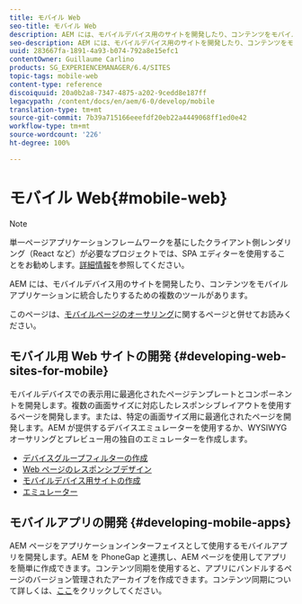 ```yaml
---
title: モバイル Web
seo-title: モバイル Web
description: AEM には、モバイルデバイス用のサイトを開発したり、コンテンツをモバイルアプリケーションに統合したりするための複数のツールがあります
seo-description: AEM には、モバイルデバイス用のサイトを開発したり、コンテンツをモバイルアプリケーションに統合したりするための複数のツールがあります
uuid: 283667fa-1891-4a93-b074-792a8e15efc1
contentOwner: Guillaume Carlino
products: SG_EXPERIENCEMANAGER/6.4/SITES
topic-tags: mobile-web
content-type: reference
discoiquuid: 20a0b2a8-7347-4875-a202-9cedd8e187ff
legacypath: /content/docs/en/aem/6-0/develop/mobile
translation-type: tm+mt
source-git-commit: 7b39a715166eeefdf20eb22a4449068ff1ed0e42
workflow-type: tm+mt
source-wordcount: '226'
ht-degree: 100%

---
```



# モバイル Web{#mobile-web}

>[!NOTE]
>
>単一ページアプリケーションフレームワークを基にしたクライアント側レンダリング（React など）が必要なプロジェクトでは、SPA エディターを使用することをお勧めします。[詳細情報](/help/sites-developing/spa-overview.md)を参照してください。

AEM には、モバイルデバイス用のサイトを開発したり、コンテンツをモバイルアプリケーションに統合したりするための複数のツールがあります。

このページは、[モバイルページのオーサリング](/help/sites-authoring/mobile.md)に関するページと併せてお読みください。

## モバイル用 Web サイトの開発  {#developing-web-sites-for-mobile}

モバイルデバイスでの表示用に最適化されたページテンプレートとコンポーネントを開発します。複数の画面サイズに対応したレスポンシブレイアウトを使用するページを開発します。または、特定の画面サイズ用に最適化されたページを開発します。AEM が提供するデバイスエミュレーターを使用するか、WYSIWYG オーサリングとプレビュー用の独自のエミュレーターを作成します。

* [デバイスグループフィルターの作成](/help/sites-developing/groupfilters.md)
* [Web ページのレスポンシブデザイン](/help/sites-developing/responsive.md)
* [モバイルデバイス用サイトの作成](/help/sites-developing/mobile.md)
* [エミュレーター](/help/sites-developing/emulators.md)

## モバイルアプリの開発 {#developing-mobile-apps}

AEM ページをアプリケーションインターフェイスとして使用するモバイルアプリを開発します。AEM を PhoneGap と連携し、AEM ページを使用してアプリを簡単に作成できます。コンテンツ同期を使用すると、アプリにバンドルするページのバージョン管理されたアーカイブを作成できます。コンテンツ同期について詳しくは、[ここ](/help/mobile/phonegap-contentsync.md)をクリックしてください。
